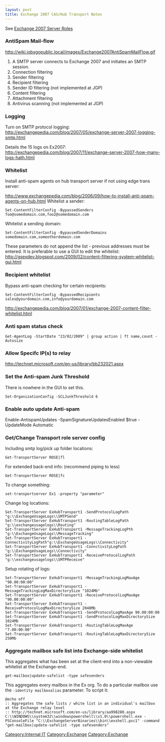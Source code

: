 ```yaml
---
layout: post 
title: Exchange 2007 CAS/Hub Transport Notes
---
```


See [Exchange 2007 Server Roles](Exchange_2007_Server_Roles "wikilink")

### AntiSpam Mail-flow

<http://wiki.jobsgopublic.local/images/Exchange2007AntiSpamMailFlow.gif>

1.  A SMTP server connects to Exchange 2007 and initiates an SMTP
    session.
2.  Connection filtering
3.  Sender filtering
4.  Recipient filtering
5.  Sender ID filtering (not implemented at JGP)
6.  Content filtering
7.  Attachment filtering
8.  Antivirus scanning (not implemented at JGP)

### Logging

Turn on SMTP protocol logging:
<http://exchangepedia.com/blog/2007/05/exchange-server-2007-logging-smtp.html>

Details the 15 logs on Ex2007:
<http://exchangepedia.com/blog/2007/11/exchange-server-2007-how-many-logs-hath.html>

### Whitelist

Install anti-spam agents on hub transport server if not using edge trans
server:

<http://www.exchangepedia.com/blog/2006/09/how-to-install-anti-spam-agents-on-hub.html>
Whitelist a sender:

    Set-ContentFilterConfig -BypassedSenders foo@somedomain.com,foo2@somedomain.com

Whitelist a sending domain:

    Set-ContentFilterConfig -BypassedSenderDomains somedomain.com,someotherdomain.com

</pre>

These parameters do not append the list - previous addresses must be
entered. </strike> It is preferable to use a GUI to edit the whitelist:
<http://gsexdev.blogspot.com/2009/02/content-filtering-system-whitelist-gui.html>

### Recipient whitelist

Bypass anti-spam checking for certain recipients:

    Set-ContentFilterConfig -BypassedRecipients sales@yourdomain.com,info@yourdomain.com

<http://exchangepedia.com/blog/2007/01/exchange-2007-content-filter-whitelist.html>

### Anti spam status check

    Get-AgentLog -StartDate "23/02/2009" | group action | ft name,count -Autosize

### Allow Specifc IP(s) to relay

<http://technet.microsoft.com/en-us/library/bb232021.aspx>

### Set the Anti-spam Junk Threshold

There is nowhere in the GUI to set this.

    Set-OrganizationConfig -SCLJunkThreshold 6

### Enable auto update Anti-spam

Enable-AntispamUpdates -SpamSignatureUpdatesEnabled \$true -UpdateMode
Automatic

### Get/Change Transport role server config

Including smtp log/pick up folder locations:

    Get-TransportServer ROSE|fl

For extended back-end info: (recommend piping to less)

    Get-TransportServer ROSE|fc

To change something:

    set-transportserver Ex1 -property "parameter"

Change log locations:

    Set-TransportServer ExHubTransport1 -SendProtocolLogPath "g:\\ExchangeUsageLogs\\SMTPSend"
    Set-TransportServer ExHubTransport1 -RoutingTableLogPath "g:\\exchangeusagelogs\\Routing"
    Set-TransportServer ExHubTransport1 -MessageTrackingLogPth "g:\\ExchangeUsageLogs\\MessageTracking"
    Set-TransportServer ExHubTransport1 -ConnectivityLogPath"g:\\ExchangeUsageLogs\\Connectivity"
    Set-TransportServer ExHubTransport1 -ConnctivityLogPath "g:\\ExchangeUsageLogs\\Connectivity"
    Set-TransportServer ExHubTransport1 -ReceiveProtocolLogPath "g:\\exchangeusagelogs\\SMTPReceive"

Setup rotating of logs:

    Set-TransportServer ExHubTransport1 -MessageTrackingLogMaxAge "90.00:00:00"
    Set-TransportServer ExHubTransport1 -MessageTrackingLogMaxDirectorySize "1024Mb"
    Set-TransportServer ExHubTransport1 -ReceiveProtocolLogMaxAge "90.00:00:00"
    Set-TransportServer ExHubTransport1 -ReceiveProtocolLogMaxDirectorySize 2048Mb
    Set-TransportServer ExHubTransport1 -SendProtocolLogMaxAge 90.00:00:00
    Set-TransportServer ExHubTransport1 -SendProtocolLogMaxDirectorySize 1024Mb
    Set-TransportServer ExHubTransport1 -RoutingTableLogMaxAge "7.00:00:00"
    Set-TransportServer ExHubTransport1 -RoutingTableLogMaxDirectorySize 250Mb

### Aggregate mailbox safe list into Exchange-side whitelist

This aggregates what has been set at the client-end into a non-viewable
whitelist at the Exchange-end.

    get-mailbox|update-safelist -type safesenders

This aggregates every mailbox in the Ex org. To do a particular mailbox
use the `-identity mailboxalias` parameter. To script it:

    @echo off
    :: Aggregates the safe lists / white list in an individual's mailbox at the Exchange relay level
    :: http://technet.microsoft.com/en-us/library/aa998280.aspx
    C:\\WINDOWS\\system32\\windowspowershell\\v1.0\\powershell.exe -PSConsoleFile "C:\\ExchangeServerBinaries\\bin\\exshell.psc1" -command "get-mailbox|update-safelist -type safesenders"

[Category:Internal IT](Category:Internal_IT "wikilink")
[Category:Exchange](Category:Exchange "wikilink")
[Category:Exchange](Category:Exchange "wikilink")
